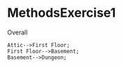 # MethodsExercise1

Overall

```Mermaid
Attic-->First Floor;
First Floor-->Basement;
Basement-->Dungeon;
```
